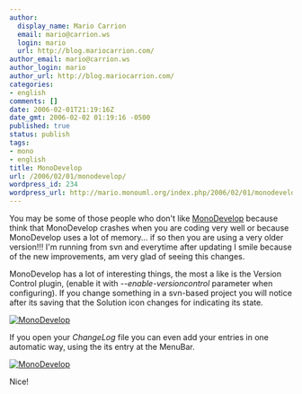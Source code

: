 ```yaml
---
author:
  display_name: Mario Carrion
  email: mario@carrion.ws
  login: mario
  url: http://blog.mariocarrion.com/
author_email: mario@carrion.ws
author_login: mario
author_url: http://blog.mariocarrion.com/
categories:
- english
comments: []
date: 2006-02-01T21:19:16Z
date_gmt: 2006-02-02 01:19:16 -0500
published: true
status: publish
tags:
- mono
- english
title: MonoDevelop
url: /2006/02/01/monodevelop/
wordpress_id: 234
wordpress_url: http://mario.monouml.org/index.php/2006/02/01/monodevelop/
---
```


<p>You may be some of those people who don't like <a href="http://www.monodevelop.com">MonoDevelop</a> because think that MonoDevelop crashes when you are coding very well or because MonoDevelop uses a lot of memory... if so then you are using a very older version!!! I'm running from svn and everytime after updating I smile because of the new improvements, am very glad of seeing this changes.</p>
<p>MonoDevelop has a lot of interesting things, the most a like is the Version Control plugin, (enable it with <em>--enable-versioncontrol</em> parameter when configuring). If you change something in a svn-based project you will notice after its saving that the Solution icon changes for indicating its state.</p>
<p><a href="http://static.flickr.com/32/94333089_23dfb9af73_o.png"><img src="http://static.flickr.com/32/94333089_23dfb9af73_m.jpg" alt="MonoDevelop" /></a></p>
<p>If you open your <em>ChangeLog</em> file you can even add your entries in one automatic way, using the its entry at the MenuBar.</p>
<p><a href="http://static.flickr.com/41/94333090_5f1b65ff17_o.png"><img src="http://static.flickr.com/41/94333090_5f1b65ff17_m.jpg" alt="MonoDevelop" /></a></p>
<p>Nice!</p>
